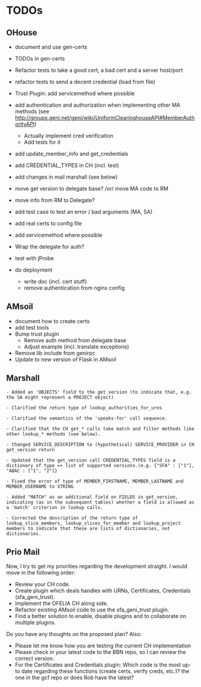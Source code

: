 # TODOs

## OHouse


* document and use gen-certs
* TODOs in gen-certs

* Refactor tests to take a good cert, a bad cert and a server host/port
* refactor tests to send a decent credential (load from file)

* Trust Plugin: add servicemethod where possible

* add authentication and authorization when implementing other MA methods (see http://groups.geni.net/geni/wiki/UniformClearinghouseAPI#MemberAuthorityAPI)
  * Actually implement cred verification
  * Add tests for it

* add update_member_info and get_credentials
* add CREDENTIAL_TYPES in CH (incl. test)
* add changes in mail marshall (see below)
* move get version to delegate base? /or/ move MA code to RM
* move info from RM to Delegate?
* add test case to test an error / bad arguments (MA, SA)
* add real certs to config file
* add servicemethod where possible
* Wrap the delegate for auth?

* test with jProbe
* do deployment
  * write doc (incl. cert stuff)
  * remove authentication from nginx config

## AMsoil

* document how to create certs
* add test tools
* Bump trust plugin
  * Remove auth method from delegate base
  * Adjust example (incl. translate exceptions)
* Remove lib include from genirpc
* Update to new version of Flask in AMsoil


## Marshall

	- Added an 'OBJECTS' field to the get_version (to indicate that, e.g. the SA might represent a PROJECT object)

	- Clarified the return type of lookup_authorities_for_urns

	- Clarified the semantics of the 'speaks-for' call sequence.

	- Clarified that the CH get_* calls take match and filter methods like other lookup_* methods (see below).

	- Changed SERVICE_DESCRIPTION to (hypothetical) SERVICE_PROVIDER in CH get_version return

	- Updated that the get_version call CREDENTIAL_TYPES field is a dictionary of type => list of supported versions.(e.g. {"SFA" : ["1"], "ABAC : ["1", "2"]}

	- Fixed the error of type of MEMBER_FIRSTNAME, MEMBER_LASTNAME and MEMBER_USERNAME to STRING

	- Added "MATCH" as an additional field on FIELDS in get_version, indicating (as in the subsequent tables) whether a field is allowed as a 'match' criterion in lookup calls.

	- Corrected the description of the return type of lookup_slice_members, lookup_slices_for_member and lookup_project members to indicate that these are lists of dictionaries, not dictionaries.



## Prio Mail
Now, I try to get my priorities regarding the development straight. I would move in the following order:
- Review your CH code.
- Create plugin which deals handles with URNs, Certificates, Credentials (sfa_geni_trust).
- Implement the OFELIA CH along side.
- Refactor existing AMsoil code to use the sfa_geni_trust plugin.
- Find a better solution to enable, disable plugins and to collaborate on multiple plugins.

Do you have any thoughts on the proposed plan? Also:
- Please let me know how you are testing the current CH implementation
- Please check in your latest code to the BBN repo, so I can review the correct version.
- For the Certificates and Credentials plugin: Which code is the most up-to date regarding these functions (create certs, verify creds, etc.)? the one in the gcf repo or does Rob have the latest?
